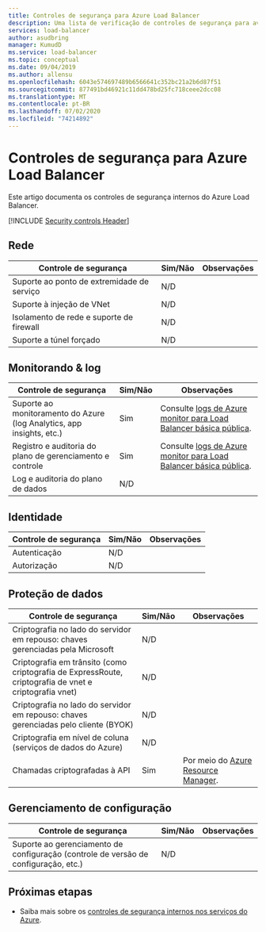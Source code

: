 ```yaml
---
title: Controles de segurança para Azure Load Balancer
description: Uma lista de verificação de controles de segurança para avaliar Load Balancer
services: load-balancer
author: asudbring
manager: KumudD
ms.service: load-balancer
ms.topic: conceptual
ms.date: 09/04/2019
ms.author: allensu
ms.openlocfilehash: 6043e574697489b6566641c352bc21a2b6d87f51
ms.sourcegitcommit: 877491bd46921c11dd478bd25fc718ceee2dcc08
ms.translationtype: MT
ms.contentlocale: pt-BR
ms.lasthandoff: 07/02/2020
ms.locfileid: "74214892"
---
```

# <a name="security-controls-for-azure-load-balancer"></a>Controles de segurança para Azure Load Balancer

Este artigo documenta os controles de segurança internos do Azure Load Balancer.

[!INCLUDE [Security controls Header](../../includes/security-controls-header.md)]

## <a name="network"></a>Rede

| Controle de segurança | Sim/Não | Observações |
|---|---|--|
| Suporte ao ponto de extremidade de serviço| N/D | |
| Suporte à injeção de VNet| N/D | |
| Isolamento de rede e suporte de firewall| N/D |  |
| Suporte a túnel forçado| N/D | |

## <a name="monitoring--logging"></a>Monitorando & log

| Controle de segurança | Sim/Não | Observações|
|---|---|--|
| Suporte ao monitoramento do Azure (log Analytics, app insights, etc.)| Sim | Consulte [logs de Azure monitor para Load Balancer básica pública](load-balancer-monitor-log.md). |
| Registro e auditoria do plano de gerenciamento e controle| Sim | Consulte [logs de Azure monitor para Load Balancer básica pública](load-balancer-monitor-log.md). |
| Log e auditoria do plano de dados | N/D |  |

## <a name="identity"></a>Identidade

| Controle de segurança | Sim/Não | Observações|
|---|---|--|
| Autenticação| N/D |  |
| Autorização| N/D |  |

## <a name="data-protection"></a>Proteção de dados

| Controle de segurança | Sim/Não | Observações |
|---|---|--|
| Criptografia no lado do servidor em repouso: chaves gerenciadas pela Microsoft | N/D | |
| Criptografia em trânsito (como criptografia de ExpressRoute, criptografia de vnet e criptografia vnet)| N/D | |
| Criptografia no lado do servidor em repouso: chaves gerenciadas pelo cliente (BYOK) | N/D | |
| Criptografia em nível de coluna (serviços de dados do Azure)| N/D | |
| Chamadas criptografadas à API| Sim | Por meio do [Azure Resource Manager](../azure-resource-manager/index.yml). |

## <a name="configuration-management"></a>Gerenciamento de configuração

| Controle de segurança | Sim/Não | Observações|
|---|---|--|
| Suporte ao gerenciamento de configuração (controle de versão de configuração, etc.)| N/D |  | 

## <a name="next-steps"></a>Próximas etapas

- Saiba mais sobre os [controles de segurança internos nos serviços do Azure](../security/fundamentals/security-controls.md).